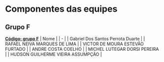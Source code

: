 # Componentes das equipes

## Grupo F
**[Código: grupo F](grupoF.ino)**
| Nome |
| - |
| Gabriel Dos Santos Perrota Duarte |
| RAFAEL NEIVA MARQUES DE LIMA |
| VICTOR DE MOURA ESTEVÃO FURTADO |
| ANDRE COSTA COELHO |
| MICHEL LUTEGAR DORSI PEREIRA |
| HUDSON GUILHERME VIEIRA ASSUMPÇÃO |

